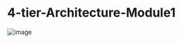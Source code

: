 # 4-tier-Architecture-Module1

![image](https://miro.medium.com/max/828/1*7x7SmXVPuUZyP9GbOISZbA.webp)

